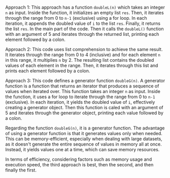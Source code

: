 Approach 1:
This approach has a function `doubleL(n)` which takes an integer `n` as input. Inside the function, it initializes an empty list `res`. Then, it iterates through the range from 0 to `n-1` (exclusive) using a for loop. In each iteration, it appends the doubled value of `i` to the list `res`. Finally, it returns the list `res`. In the main part of the code. Then it calls the `doubleL()` function with an argument of 5 and iterates through the returned list, printing each element followed by a colon.

Approach 2:
This code uses list comprehension to achieve the same result. It iterates through the range from 0 to 4 (inclusive) and for each element `n` in this range, it multiplies `n` by 2. The resulting list contains the doubled values of each element in the range. Then, it iterates through this list and prints each element followed by a colon.

Approach 3:
This code defines a generator function `doubleG(n)`. A generator function is a function that returns an iterator that produces a sequence of values when iterated over. This function takes an integer `n` as input. Inside the function, it uses a for loop to iterate through the range from 0 to `n-1` (exclusive). In each iteration, it yields the doubled value of `i`, effectively creating a generator object. Then this function is caled with an argument of 5 and iterates through the generator object, printing each value followed by a colon.

Regarding the function `doubleG(n)`, it is a generator function. The advantage of using a generator function is that it generates values only when needed. This can be memory-efficient, especially when dealing with large datasets, as it doesn't generate the entire sequence of values in memory all at once. Instead, it yields values one at a time, which can save memory resources.

In terms of efficiency, considering factors such as memory usage and execution speed, the third approach is best, then the second, and then finally the first. 
